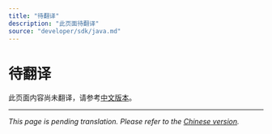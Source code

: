 ```yaml
---
title: "待翻译"
description: "此页面待翻译"
source: "developer/sdk/java.md"
---
```


# 待翻译

此页面内容尚未翻译，请参考[中文版本](../../../zh/developer/sdk/java.md)。

---

*This page is pending translation. Please refer to the [Chinese version](../../../zh/developer/sdk/java.md).*
